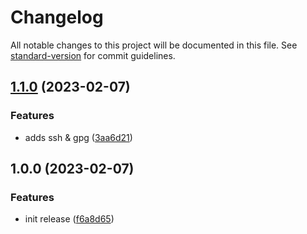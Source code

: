 # Changelog

All notable changes to this project will be documented in this file. See [standard-version](https://github.com/conventional-changelog/standard-version) for commit guidelines.

## [1.1.0](https://github.com/harrytang/devops-tools/compare/v1.0.0...v1.1.0) (2023-02-07)


### Features

* adds ssh & gpg ([3aa6d21](https://github.com/harrytang/devops-tools/commit/3aa6d2196b823e6c77c67539fdeecdaa10472fc1))

## 1.0.0 (2023-02-07)


### Features

* init release ([f6a8d65](https://github.com/harrytang/devops-tools/commit/f6a8d658a44d57eef7db210c31e8bb383eab05e8))
